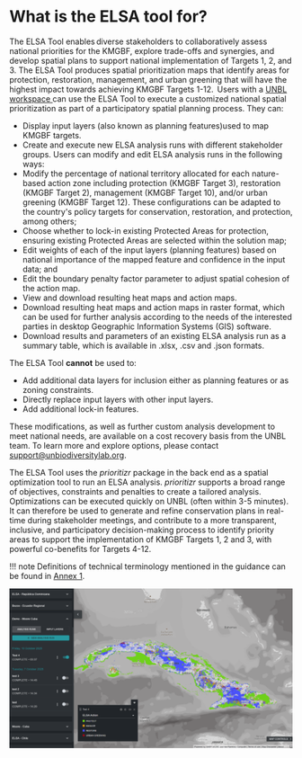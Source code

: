 # What is the ELSA tool for?

The ELSA Tool enables diverse stakeholders to collaboratively assess national priorities for the KMGBF, explore trade-offs and synergies, and develop spatial plans to support national implementation of Targets 1, 2, and 3. The ELSA Tool produces spatial prioritization maps that identify areas for protection, restoration, management, and urban greening that will have the highest impact towards achieving KMGBF Targets 1-12.  Users with a [UNBL workspace ](https://unbiodiversitylab.org/en/unbl-workspaces/) can use the ELSA Tool to execute a customized national spatial prioritization as part of a participatory spatial planning process. They can: 

  - Display input layers (also known as planning features)used to map KMGBF targets.
  - Create and execute new ELSA analysis runs with different stakeholder groups. Users can modify and edit ELSA analysis runs in the following ways:  
  - Modify the percentage of national territory allocated for each nature-based action zone including protection (KMGBF Target 3), restoration (KMGBF Target 2), management (KMGBF Target 10), and/or urban greening (KMGBF Target 12). These configurations can be adapted to the country's policy targets for conservation, restoration, and protection, among others; 
  - Choose whether to lock-in existing Protected Areas for protection, ensuring existing Protected Areas are selected within the solution map; 
  - Edit weights of each of the input layers (planning features) based on national importance of the mapped feature and confidence in the input data; and 
  - Edit the boundary penalty factor parameter to adjust spatial cohesion of the action map.
  - View and download resulting heat maps and action maps. 
  - Download resulting heat maps and action maps in raster format, which can be used for further analysis according to the needs of the interested parties in desktop Geographic Information Systems (GIS) software. 
  - Download results and parameters of an existing ELSA analysis run as a summary table, which is available in .xlsx, .csv and .json formats. 

The ELSA Tool **cannot** be used to: 

  - Add additional data layers for inclusion either as planning features or as zoning constraints.  
  - Directly replace input layers with other input layers.  
  - Add additional lock-in features. 

These modifications, as well as further custom analysis development to meet national needs, are available on a cost recovery basis from the UNBL team. To learn more and explore options, please contact support@unbiodiversitylab.org.  

The ELSA Tool uses the *prioritizr* package in the back end as a spatial optimization tool to run an ELSA analysis. *prioritizr* supports a broad range of objectives, constraints and penalties to create a tailored analysis. Optimizations can be executed quickly on UNBL (often within 3-5 minutes). It can therefore be used to generate and refine conservation plans in real-time during stakeholder meetings, and contribute to a more transparent, inclusive, and participatory decision-making process to identify priority areas to support the implementation of KMGBF Targets 1, 2 and 3, with powerful co-benefits for Targets 4-12.  

!!! note
    Definitions of technical terminology mentioned in the guidance can be found in [Annex 1](12_annex1.md). 

![Initial interface of the ELSA Tool on UNBL](images/image001.png)
